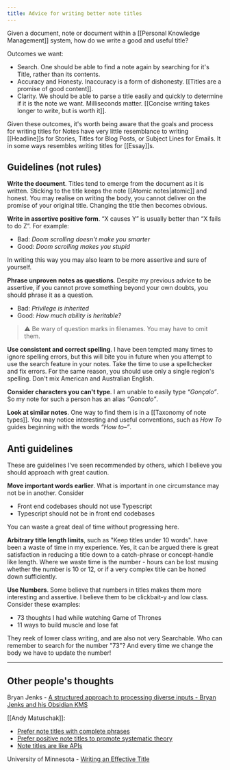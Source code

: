 ```yaml
---
title: Advice for writing better note titles
---
```


Given a document, note or document within a [[Personal Knowledge Management]] system, how do we write a good and useful title? 

Outcomes we want:

- Search. One should be able to find a note again by searching for it's Title, rather than its contents.
- Accuracy and Honesty. Inaccuracy is a form of dishonesty. [[Titles are a promise of good content]].
- Clarity. We should be able to parse a title easily and quickly to determine if it is the note we want. Milliseconds matter.  [[Concise writing takes longer to write, but is worth it]].

Given these outcomes, it's worth being aware that the goals and process for writing titles for Notes have very little resemblance to writing [[Headline]]s for Stories, Titles for Blog Posts, or Subject Lines for Emails. It in some ways resembles writing titles for [[Essay]]s.

## Guidelines (not rules)

**Write the document**. Titles tend to emerge from the document as it is written. Sticking to the title keeps the note [[Atomic notes|atomic]] and honest. You may realise on writing the body, you cannot deliver on the promise of your original title. Changing the title then becomes obvious.

**Write in assertive positive form**. “X causes Y” is usually better than “X fails to do Z”. For example:

- Bad: *Doom scrolling doesn't make you smarter*
- Good: *Doom scrolling makes you stupid*

In writing this way you may also learn to be more assertive and sure of yourself.

**Phrase unproven notes as questions**. Despite my previous advice to be assertive, if you cannot prove something beyond your own doubts, you should phrase it as a question.

- Bad: *Privilege is inherited*
- Good: *How much ability is heritable?*

> ⚠ Be wary of question marks in filenames. You may have to omit them.

**Use consistent and correct spelling**. I have been tempted many times to ignore spelling errors, but this will bite you in future when you attempt to use the search feature in your notes. Take the time to use a spellchecker and fix errors. For the same reason, you should use only a single region's spelling. Don't mix American and Australian English.

**Consider characters you can't type**. I am unable to easily type  *“Gonçalo”*. So my note for such a person has an alias *“Goncalo”*.

**Look at similar notes**. One way to find them is in a [[Taxonomy of note types]]. You may notice interesting and useful conventions, such as *How To* guides beginning with the words *“How to–”*.

## Anti guidelines

These are guidelines I've seen recommended by others, which I believe you should approach with great caution.

**Move important words earlier**. What is important in one circumstance may not be in another. Consider
- Front end codebases should not use Typescript
- Typescript should not be in front end codebases

You can waste a great deal of time without progressing here.

**Arbitrary title length limits**, such as "Keep titles under 10 words". have been a waste of time in my experience. Yes, it can be argued there is great satisfaction in reducing a title down to a catch-phrase or concept-handle like length. Where we waste time is the number - hours can be lost musing whether the number is 10 or 12, or if a very complex title can be honed down sufficiently.

**Use Numbers**. Some believe that numbers in titles makes them more interesting and assertive. I believe them to be clickbait-y and low class. Consider these examples:

- 73 thoughts I had while watching Game of Thrones
- 11 ways to build muscle and lose fat

They reek of lower class writing, and are also not very Searchable. Who can remember to search for the number "73"? And every time we change the body we have to update the number!

---

## Other people's thoughts

Bryan Jenks - [A structured approach to processing diverse inputs - Bryan Jenks and his Obsidian KMS](https://youtu.be/r-buPWeuTPc?t=1164)

[[Andy Matuschak]]:
- [Prefer note titles with complete phrases](https://notes.andymatuschak.org/z3KmNj3oKKSTJfqdfSEBzTQiCVGoC4GfK3rYW)
- [Prefer positive note titles to promote systematic theory](https://notes.andymatuschak.org/z8T6sLNco2benUMgcXUXeJh35eW2obP48DoPp)
- [Note titles are like APIs](https://notes.andymatuschak.org/z3XP5GRmd9z1D2qCE7pxUvbeSVeQuMiqz9x1C)

University of Minnesota - [Writing an Effective Title](http://writing.umn.edu/sws/assets/pdf/quicktips/titles.pdf)
